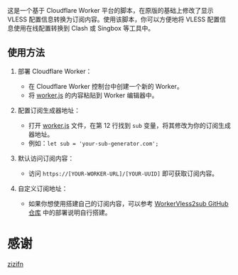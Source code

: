 这是一个基于 Cloudflare Worker 平台的脚本，在原版的基础上修改了显示 VLESS 配置信息转换为订阅内容。使用该脚本，你可以方便地将 VLESS 配置信息使用在线配置转换到 Clash 或 Singbox 等工具中。

## 使用方法
1. 部署 Cloudflare Worker：
   - 在 Cloudflare Worker 控制台中创建一个新的 Worker。
   - 将 [worker.js](https://github.com/cmliu/edgetunnel/blob/main/worker.js) 的内容粘贴到 Worker 编辑器中。

2. 配置订阅生成器地址：
   - 打开 [worker.js](https://github.com/cmliu/edgetunnel/blob/main/worker.js) 文件，在第 12 行找到 `sub` 变量，将其修改为你的订阅生成器地址。
   - 例如：`let sub = 'your-sub-generator.com';`

3. 默认访问订阅内容：
   - 访问 `https://[YOUR-WORKER-URL]/[YOUR-UUID]` 即可获取订阅内容。

4. 自定义订阅地址：
   - 如果你想使用搭建自己的订阅内容，可以参考 [WorkerVless2sub GitHub 仓库](https://github.com/cmliu/WorkerVless2sub) 中的部署说明自行搭建。

# 感谢
[zizifn](https://github.com/zizifn/edgetunnel)
